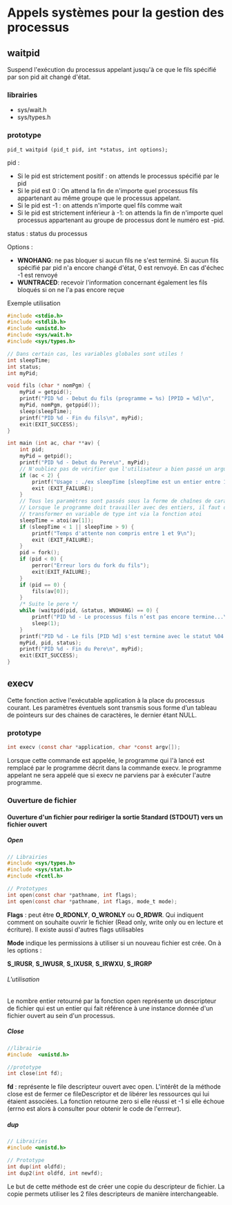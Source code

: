 # Appels systèmes pour la gestion des processus

## waitpid

Suspend l'exécution du processus appelant jusqu'à ce que le fils spécifié par son
pid ait changé d'état.

### librairies

* sys/wait.h
* sys/types.h

### prototype

```
pid_t waitpid (pid_t pid, int *status, int options);
```

pid : 

* Si le pid est strictement positif : on attends le processus spécifié par le pid
* Si le pid est 0 : On attend la fin de n'importe quel processus fils appartenant au même groupe que le processus appelant.
* Si le pid est -1 : on attends n'importe quel fils comme wait
* Si le pid est strictement inférieur à -1: on attends la fin de n'importe quel processus appartenant au groupe de processus dont le numéro est -pid.

status : status du processus

Options : 

* **WNOHANG**:  ne pas bloquer si aucun fils ne s'est terminé. Si aucun fils spécifié par pid n'a encore changé d'état, 0 est renvoyé. En cas d'échec -1 est renvoyé 
* **WUNTRACED**:  recevoir l'information concernant également les fils bloqués si on ne l'a pas encore reçue

Exemple utilisation

```c
#include <stdio.h>
#include <stdlib.h>
#include <unistd.h>
#include <sys/wait.h>
#include <sys/types.h>

// Dans certain cas, les variables globales sont utiles !
int sleepTime;
int status;
int myPid;

void fils (char * nomPgm) {
    myPid = getpid();
    printf("PID %d - Debut du fils (programme = %s) [PPID = %d]\n",
    myPid, nomPgm, getppid());
    sleep(sleepTime);
    printf("PID %d - Fin du fils\n", myPid);
    exit(EXIT_SUCCESS);
}

int main (int ac, char **av) {
    int pid;
    myPid = getpid();
    printf("PID %d - Debut du Pere\n", myPid);
    // N'oubliez pas de vérifier que l'utilisateur a bien passé un argument !
    if (ac < 2) {
        printf("Usage : ./ex sleepTime [sleepTime est un entier entre 1 et 9 inclus]\n");
        exit (EXIT_FAILURE);
	}
    // Tous les paramètres sont passés sous la forme de chaînes de caractères.
    // Lorsque le programme doit travailler avec des entiers, il faut d'abord les
    // transformer en variable de type int via la fonction atoi
    sleepTime = atoi(av[1]);
    if (sleepTime < 1 || sleepTime > 9) {
        printf("Temps d'attente non compris entre 1 et 9\n");
        exit (EXIT_FAILURE);
    }
    pid = fork();
    if (pid < 0) {
        perror("Erreur lors du fork du fils");
        exit(EXIT_FAILURE);
    }
    if (pid == 0) {
        fils(av[0]);
    }
    /* Suite le pere */
    while (waitpid(pid, &status, WNOHANG) == 0) {
        printf("PID %d - Le processus fils n’est pas encore termine...\n", myPid);
        sleep(1);
    }
    printf("PID %d - Le fils [PID %d] s'est termine avec le statut %04.4X\n",
    myPid, pid, status);
    printf("PID %d - Fin du Pere\n", myPid);
    exit(EXIT_SUCCESS);
}
```



## execv

 Cette fonction active l'exécutable application à la place du processus courant.
Les paramètres éventuels sont transmis sous forme d’un tableau de pointeurs sur
des chaines de caractères, le dernier étant NULL.

### prototype 

``` c 
int execv (const char *application, char *const argv[]);
```

Lorsque cette commande est appelée, le programme qui l'à lancé est remplacé par le programme décrit dans la commande execv. le programme appelant ne sera appelé que si execv ne parviens par à exécuter l'autre programme.

### Ouverture de fichier

#### Ouverture d'un fichier pour rediriger la sortie Standard  (STDOUT)  vers un fichier ouvert

##### Open

```c
// Librairies
#include <sys/types.h>
#include <sys/stat.h>
#include <fcntl.h>

// Prototypes
int open(const char *pathname, int flags);
int open(const char *pathname, int flags, mode_t mode);
```

**Flags** : peut être **O_RDONLY**, **O_WRONLY** ou **O_RDWR**. Qui indiquent comment on souhaite ouvrir le fichier (Read only, write only ou en lecture et écriture). Il existe aussi d'autres flags utilisables

**Mode** indique les permissions à utiliser si un nouveau fichier est crée. On à les options : 

**S_IRUSR**, **S_IWUSR**, **S_IXUSR**, **S_IRWXU**, **S_IRGRP**

###### L'utilisation

Le nombre entier retourné par la fonction open représente un descripteur de fichier qui est un entier qui fait référence à une instance donnée d'un fichier ouvert au sein d'un processus.

##### Close

```c
//librairie
#include  <unistd.h>

//prototype
int close(int fd);
```

**fd** : représente le file descripteur ouvert avec open. L'intérêt de la méthode close est de fermer ce fileDescriptor et de libérer les ressources qui lui étaient associées. La fonction retourne zero si elle réussi  et -1 si elle échoue (errno est alors à consulter pour obtenir le code de l'errreur).



##### dup 

```c
// Librairies
#include <unistd.h>

// Prototype
int dup(int oldfd);
int dup2(int oldfd, int newfd);
```

Le but de cette méthode est de créer une copie du descripteur de fichier. La copie permets utiliser les 2 files descripteurs de manière interchangeable. 
